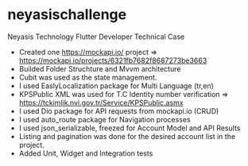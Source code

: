 # neyasischallenge

Neyasis Technology Flutter Developer Technical Case

- Created one https://mockapi.io/ project => https://mockapi.io/projects/6321fb7682f8687273be3663
- Builded Folder Struchture and Mvvm architecture
- Cubit was used as the state management.
- I used EaslyLocalization package for Multi Language (tr,en)
- KPSPublic XML was used for T.C Identity number verification => https://tckimlik.nvi.gov.tr/Service/KPSPublic.asmx
- I used Dio package for API requests from mockapi.io (CRUD)
- I used auto_route package for Navigation processes
- I used json_serializable, freezed for Account Model and API Results
- Listing and pagination was done for the desired account list in the project.
- Added Unit, Widget and Integration tests
